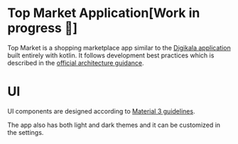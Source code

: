 # Top Market Application[Work in progress 🚧]
Top Market is a shopping marketplace app similar to the [Digikala application](https://www.digikala.com/)
built entirely with kotlin. It follows development best practices which is described in the [official architecture guidance](https://developer.android.com/topic/architecture).

# UI
UI components are designed according to [Material 3 guidelines](https://m3.material.io/).

The app also has both light and dark themes and it can be customized in the settings.
